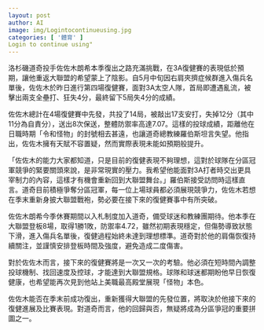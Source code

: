 ```yaml
---
layout: post
author: AI
image: img/Logintocontinueusing.jpg
categories: [ '體育' ]
Login to continue using"
---
```

洛杉磯道奇投手佐佐木朗希本季復出之路充滿挑戰，在3A復健賽的表現低於預期，讓他重返大聯盟的希望蒙上了陰影。自5月中旬因右肩夾擠症候群進入傷兵名單後，佐佐木於昨日進行第四場復健賽，面對3A太空人隊，首局即遭遇亂流，被擊出兩支全壘打、狂失4分，最終留下5局失4分的成績。

佐佐木總計在4場復健賽中先發，共投了14局，被敲出17支安打，失掉12分（其中11分為自責分），送出8次保送，整體防禦率高達7.07。這樣的投球成績，距離他在日職時期「令和怪物」的封號相去甚遠，也讓道奇總教練羅伯斯坦言失望。他指出，佐佐木擁有天賦不容置疑，然而實際表現未能如預期般提升。

「佐佐木的能力大家都知道，只是目前的復健表現不夠理想，這對於球隊在分區冠軍競爭的緊要關頭來說，是非常現實的壓力。我希望他能面對3A打者時交出更具宰制力的內容，這樣才有機會重新回到大聯盟舞台。」羅伯斯接受訪問時這樣直言。道奇目前積極爭奪分區冠軍，每一位上場球員都必須展現競爭力，佐佐木若想在季末重新身披大聯盟戰袍，勢必要在接下來的復健賽事中有所突破。

佐佐木朗希今季休賽期間以入札制度加入道奇，備受球迷和教練團期待。他本季在大聯盟登板8場，取得1勝1敗，防禦率4.72，雖然初期表現穩定，但傷勢導致狀態下滑，進入傷兵名單後，復健過程始終未達到理想標準。道奇對於他的肩傷恢復持續關注，並謹慎安排登板時間及強度，避免造成二度傷害。

對於佐佐木而言，接下來的復健賽將是一次又一次的考驗。他必須在短時間內調整投球機制、找回速度及控球，才能達到大聯盟規格。球隊和球迷都期盼他早日恢復健康，也希望能再次見到他站上美職最高殿堂展現「怪物」本色。

佐佐木能否在季末前成功復出，重新獲得大聯盟的先發位置，將取決於他接下來的復健進展及比賽表現。對道奇而言，他的回歸與否，無疑將成為分區爭冠的重要拼圖之一。